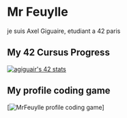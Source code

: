 # Mr Feuylle

je suis Axel Giguaire, etudiant a 42 paris

## My 42 Cursus Progress
[![agiguair's 42 stats](https://badge.mediaplus.ma/black/agiguair?1337Badge=off&UM6P=off)](https://profile.intra.42.fr/users/agiguair)

## My profile coding game
[![MrFeuylle profile coding game](elnop.tech/svg_card/?w=551&public_handle=08c7f9fd15b2c5f4c555115f539f26593568045&bg_img=true&badges=1923980068700,1922922204694,1922840039192,110379867599957,CODING_SPEED,ALGORITHMS,50907824792251,50907860075876,1925113228778,1925134353691)]
